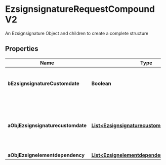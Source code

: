 

# EzsignsignatureRequestCompoundV2

An Ezsignsignature Object and children to create a complete structure

## Properties

| Name | Type | Description | Notes |
|------------ | ------------- | ------------- | -------------|
|**bEzsignsignatureCustomdate** | **Boolean** | Whether the Ezsignsignature has a custom date format or not. (Only possible when eEzsignsignatureType is **Name** or **Handwritten**) |  [optional] |
|**aObjEzsignsignaturecustomdate** | [**List&lt;EzsignsignaturecustomdateRequestV2&gt;**](EzsignsignaturecustomdateRequestV2.md) | An array of custom date blocks that will be filled at the time of signature.  Can only be used if bEzsignsignatureCustomdate is true.  Use an empty array if you don&#39;t want to have a date at all. |  [optional] |
|**aObjEzsignelementdependency** | [**List&lt;EzsignelementdependencyRequest&gt;**](EzsignelementdependencyRequest.md) |  |  [optional] |



